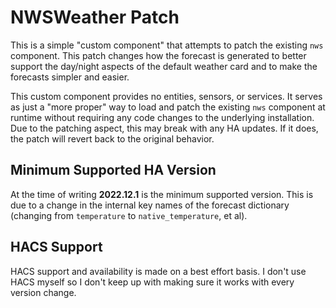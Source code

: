 # NWSWeather Patch
This is a simple "custom component" that attempts to patch the existing
`nws` component. This patch changes how the forecast is generated to
better support the day/night aspects of the default weather card and to
make the forecasts simpler and easier.

This custom component provides no entities, sensors, or services. It
serves as just a "more proper" way to load and patch the existing `nws`
component at runtime without requiring any code changes to the
underlying installation. Due to the patching aspect, this may break with
any HA updates. If it does, the patch will revert back to the original
behavior.

## Minimum Supported HA Version
At the time of writing **2022.12.1** is the minimum supported version.
This is due to a change in the internal key names of the forecast
dictionary (changing from `temperature` to `native_temperature`, et al).

## HACS Support
HACS support and availability is made on a best effort basis. I don't
use HACS myself so I don't keep up with making sure it works with every
version change.
